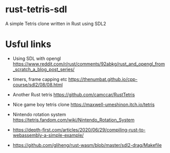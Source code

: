 # rust-tetris-sdl

A simple Tetris clone written in Rust using SDL2

# Usful links

 * Using SDL with opengl https://www.reddit.com/r/rust/comments/92abkg/rust_and_opengl_from_scratch_a_blog_post_series/

 * timers, frame capping etc https://thenumbat.github.io/cpp-course/sdl2/08/08.html

 * Another Rust tetris https://github.com/camccar/RustTetris

 * Nice game boy tetris clone https://maxwell-umeshinon.itch.io/tetris

 * Nintendo rotation system https://tetris.fandom.com/wiki/Nintendo_Rotation_System

 * https://depth-first.com/articles/2020/06/29/compiling-rust-to-webassembly-a-simple-example/

 * https://github.com/gliheng/rust-wasm/blob/master/sdl2-drag/Makefile
